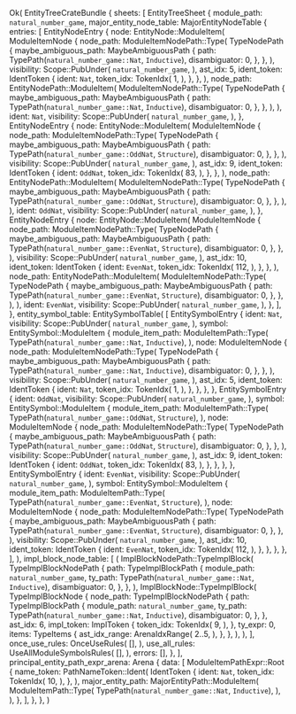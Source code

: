 Ok(
    EntityTreeCrateBundle {
        sheets: [
            EntityTreeSheet {
                module_path: `natural_number_game`,
                major_entity_node_table: MajorEntityNodeTable {
                    entries: [
                        EntityNodeEntry {
                            node: EntityNode::ModuleItem(
                                ModuleItemNode {
                                    node_path: ModuleItemNodePath::Type(
                                        TypeNodePath {
                                            maybe_ambiguous_path: MaybeAmbiguousPath {
                                                path: TypePath(`natural_number_game::Nat`, `Inductive`),
                                                disambiguator: 0,
                                            },
                                        },
                                    ),
                                    visibility: Scope::PubUnder(
                                        `natural_number_game`,
                                    ),
                                    ast_idx: 5,
                                    ident_token: IdentToken {
                                        ident: `Nat`,
                                        token_idx: TokenIdx(
                                            1,
                                        ),
                                    },
                                },
                            ),
                            node_path: EntityNodePath::ModuleItem(
                                ModuleItemNodePath::Type(
                                    TypeNodePath {
                                        maybe_ambiguous_path: MaybeAmbiguousPath {
                                            path: TypePath(`natural_number_game::Nat`, `Inductive`),
                                            disambiguator: 0,
                                        },
                                    },
                                ),
                            ),
                            ident: `Nat`,
                            visibility: Scope::PubUnder(
                                `natural_number_game`,
                            ),
                        },
                        EntityNodeEntry {
                            node: EntityNode::ModuleItem(
                                ModuleItemNode {
                                    node_path: ModuleItemNodePath::Type(
                                        TypeNodePath {
                                            maybe_ambiguous_path: MaybeAmbiguousPath {
                                                path: TypePath(`natural_number_game::OddNat`, `Structure`),
                                                disambiguator: 0,
                                            },
                                        },
                                    ),
                                    visibility: Scope::PubUnder(
                                        `natural_number_game`,
                                    ),
                                    ast_idx: 9,
                                    ident_token: IdentToken {
                                        ident: `OddNat`,
                                        token_idx: TokenIdx(
                                            83,
                                        ),
                                    },
                                },
                            ),
                            node_path: EntityNodePath::ModuleItem(
                                ModuleItemNodePath::Type(
                                    TypeNodePath {
                                        maybe_ambiguous_path: MaybeAmbiguousPath {
                                            path: TypePath(`natural_number_game::OddNat`, `Structure`),
                                            disambiguator: 0,
                                        },
                                    },
                                ),
                            ),
                            ident: `OddNat`,
                            visibility: Scope::PubUnder(
                                `natural_number_game`,
                            ),
                        },
                        EntityNodeEntry {
                            node: EntityNode::ModuleItem(
                                ModuleItemNode {
                                    node_path: ModuleItemNodePath::Type(
                                        TypeNodePath {
                                            maybe_ambiguous_path: MaybeAmbiguousPath {
                                                path: TypePath(`natural_number_game::EvenNat`, `Structure`),
                                                disambiguator: 0,
                                            },
                                        },
                                    ),
                                    visibility: Scope::PubUnder(
                                        `natural_number_game`,
                                    ),
                                    ast_idx: 10,
                                    ident_token: IdentToken {
                                        ident: `EvenNat`,
                                        token_idx: TokenIdx(
                                            112,
                                        ),
                                    },
                                },
                            ),
                            node_path: EntityNodePath::ModuleItem(
                                ModuleItemNodePath::Type(
                                    TypeNodePath {
                                        maybe_ambiguous_path: MaybeAmbiguousPath {
                                            path: TypePath(`natural_number_game::EvenNat`, `Structure`),
                                            disambiguator: 0,
                                        },
                                    },
                                ),
                            ),
                            ident: `EvenNat`,
                            visibility: Scope::PubUnder(
                                `natural_number_game`,
                            ),
                        },
                    ],
                },
                entity_symbol_table: EntitySymbolTable(
                    [
                        EntitySymbolEntry {
                            ident: `Nat`,
                            visibility: Scope::PubUnder(
                                `natural_number_game`,
                            ),
                            symbol: EntitySymbol::ModuleItem {
                                module_item_path: ModuleItemPath::Type(
                                    TypePath(`natural_number_game::Nat`, `Inductive`),
                                ),
                                node: ModuleItemNode {
                                    node_path: ModuleItemNodePath::Type(
                                        TypeNodePath {
                                            maybe_ambiguous_path: MaybeAmbiguousPath {
                                                path: TypePath(`natural_number_game::Nat`, `Inductive`),
                                                disambiguator: 0,
                                            },
                                        },
                                    ),
                                    visibility: Scope::PubUnder(
                                        `natural_number_game`,
                                    ),
                                    ast_idx: 5,
                                    ident_token: IdentToken {
                                        ident: `Nat`,
                                        token_idx: TokenIdx(
                                            1,
                                        ),
                                    },
                                },
                            },
                        },
                        EntitySymbolEntry {
                            ident: `OddNat`,
                            visibility: Scope::PubUnder(
                                `natural_number_game`,
                            ),
                            symbol: EntitySymbol::ModuleItem {
                                module_item_path: ModuleItemPath::Type(
                                    TypePath(`natural_number_game::OddNat`, `Structure`),
                                ),
                                node: ModuleItemNode {
                                    node_path: ModuleItemNodePath::Type(
                                        TypeNodePath {
                                            maybe_ambiguous_path: MaybeAmbiguousPath {
                                                path: TypePath(`natural_number_game::OddNat`, `Structure`),
                                                disambiguator: 0,
                                            },
                                        },
                                    ),
                                    visibility: Scope::PubUnder(
                                        `natural_number_game`,
                                    ),
                                    ast_idx: 9,
                                    ident_token: IdentToken {
                                        ident: `OddNat`,
                                        token_idx: TokenIdx(
                                            83,
                                        ),
                                    },
                                },
                            },
                        },
                        EntitySymbolEntry {
                            ident: `EvenNat`,
                            visibility: Scope::PubUnder(
                                `natural_number_game`,
                            ),
                            symbol: EntitySymbol::ModuleItem {
                                module_item_path: ModuleItemPath::Type(
                                    TypePath(`natural_number_game::EvenNat`, `Structure`),
                                ),
                                node: ModuleItemNode {
                                    node_path: ModuleItemNodePath::Type(
                                        TypeNodePath {
                                            maybe_ambiguous_path: MaybeAmbiguousPath {
                                                path: TypePath(`natural_number_game::EvenNat`, `Structure`),
                                                disambiguator: 0,
                                            },
                                        },
                                    ),
                                    visibility: Scope::PubUnder(
                                        `natural_number_game`,
                                    ),
                                    ast_idx: 10,
                                    ident_token: IdentToken {
                                        ident: `EvenNat`,
                                        token_idx: TokenIdx(
                                            112,
                                        ),
                                    },
                                },
                            },
                        },
                    ],
                ),
                impl_block_node_table: [
                    (
                        ImplBlockNodePath::TypeImplBlock(
                            TypeImplBlockNodePath {
                                path: TypeImplBlockPath {
                                    module_path: `natural_number_game`,
                                    ty_path: TypePath(`natural_number_game::Nat`, `Inductive`),
                                    disambiguator: 0,
                                },
                            },
                        ),
                        ImplBlockNode::TypeImplBlock(
                            TypeImplBlockNode {
                                node_path: TypeImplBlockNodePath {
                                    path: TypeImplBlockPath {
                                        module_path: `natural_number_game`,
                                        ty_path: TypePath(`natural_number_game::Nat`, `Inductive`),
                                        disambiguator: 0,
                                    },
                                },
                                ast_idx: 6,
                                impl_token: ImplToken {
                                    token_idx: TokenIdx(
                                        9,
                                    ),
                                },
                                ty_expr: 0,
                                items: TypeItems {
                                    ast_idx_range: ArenaIdxRange(
                                        2..5,
                                    ),
                                },
                            },
                        ),
                    ),
                ],
                once_use_rules: OnceUseRules(
                    [],
                ),
                use_all_rules: UseAllModuleSymbolsRules(
                    [],
                ),
                errors: [],
            },
        ],
        principal_entity_path_expr_arena: Arena {
            data: [
                ModuleItemPathExpr::Root {
                    name_token: PathNameToken::Ident(
                        IdentToken {
                            ident: `Nat`,
                            token_idx: TokenIdx(
                                10,
                            ),
                        },
                    ),
                    major_entity_path: MajorEntityPath::ModuleItem(
                        ModuleItemPath::Type(
                            TypePath(`natural_number_game::Nat`, `Inductive`),
                        ),
                    ),
                },
            ],
        },
    },
)